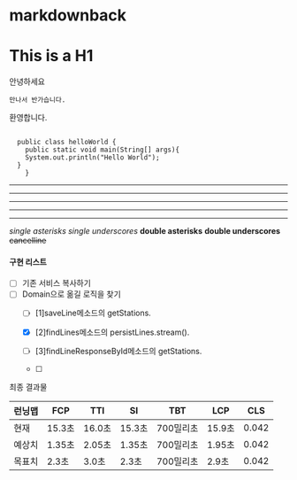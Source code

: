 # markdownback

# This is a H1

안녕하세요

    만나서 반가습니다.

환영합니다.

<pre><code>
  public class helloWorld {
    public static void main(String[] args){
    System.out.println("Hello World");
  }
    }
</code></pre>

* * *
***
*****
- - -
------------------------------------------

*single asterisks*
_single underscores_
**double asterisks**
__double underscores__
~~cancelline~~

#### 구현 리스트
- [ ] 기존 서비스 복사하기
- [ ] Domain으로 옮길 로직을 찾기
    - [ ] [1]saveLine메소드의 getStations.
    - [x] [2]findLines메소드의 persistLines.stream().
    - [ ] [3]findLineResponseById메소드의 getStations.
     
    - [ ] 

최종 결과물

| 런닝맵  | FCP   | TTI   | SI    | TBT    | LCP   | CLS   |
|------|-------|-------|-------|--------|-------|-------|
| 현재   | 15.3초 | 16.0초 | 15.3초 | 700밀리초 | 15.9초 | 0.042 |
| 예상치  | 1.35초 | 2.05초 | 1.35초 | 700밀리초 | 1.95초 | 0.042 |
| 목표치  | 2.3초  | 3.0초  | 2.3초  | 700밀리초 | 2.9초  | 0.042 |
